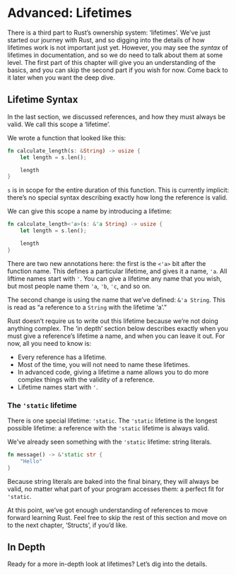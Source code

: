 # Advanced: Lifetimes

There is a third part to Rust’s ownership system: ‘lifetimes’. We’ve just
started our journey with Rust, and so digging into the details of how lifetimes
work is not important just yet. However, you may see the _syntax_ of lifetimes
in documentation, and so we do need to talk about them at some level. The first
part of this chapter will give you an understanding of the basics, and you can
skip the second part if you wish for now. Come back to it later when you want
the deep dive.

## Lifetime Syntax

In the last section, we discussed references, and how they must always be
valid. We call this scope a ‘lifetime’.

We wrote a function that looked like this:

```rust
fn calculate_length(s: &String) -> usize {
    let length = s.len();

    length
}
```

`s` is in scope for the entire duration of this function. This is currently
implicit: there’s no special syntax describing exactly how long the reference
is valid.

We can give this scope a name by introducing a lifetime:

```rust
fn calculate_length<'a>(s: &'a String) -> usize {
    let length = s.len();

    length
}
```

There are two new annotations here: the first is the `<'a>` bit after the
function name. This defines a particular lifetime, and gives it a name, `'a`.
All liftime names start with `'`. You can give a lifetime any name that you
wish, but most people name them `'a`, `'b`, `'c`, and so on. 

The second change is using the name that we’ve defined: `&'a String`. This is
read as “a reference to a `String` with the lifetime ‘a’.”

Rust doesn’t require us to write out this lifetime because we’re not doing
anything complex. The ‘in depth’ section below describes exactly when you
must give a reference’s lifetime a name, and when you can leave it out. For
now, all you need to know is:

* Every reference has a lifetime.
* Most of the time, you will not need to name these lifetimes.
* In advanced code, giving a lifetime a name allows you to do more complex
  things with the validity of a reference.
* Lifetime names start with `'`.

### The `'static` lifetime

There is one special lifetime: `'static`. The `'static` lifetime is the
longest possible lifetime: a reference with the `'static` lifetime is
always valid.

We’ve already seen something with the `'static` lifetime: string literals.

```rust
fn message() -> &'static str {
    "Hello"
}
```

Because string literals are baked into the final binary, they will always
be valid, no matter what part of your program accesses them: a perfect fit
for `'static`.

At this point, we’ve got enough understanding of references to move forward
learning Rust. Feel free to skip the rest of this section and move on to
the next chapter, ‘Structs’, if you’d like.

## In Depth

Ready for a more in-depth look at lifetimes? Let’s dig into the details.
